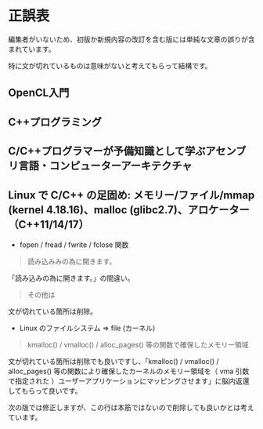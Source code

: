 # 正誤表

編集者がいないため、初版か新規内容の改訂を含む版には単純な文章の誤りが含まれています。

特に文が切れているものは意味がないと考えてもらって結構です。

## OpenCL入門

## C++プログラミング

## C/C++プログラマーが予備知識として学ぶアセンブリ言語・コンピューターアーキテクチャ

## Linux で C/C++ の足固め: メモリー/ファイル/mmap (kernel 4.18.16)、malloc (glibc2.7)、アロケーター（C++11/14/17）

* fopen / fread / fwrite / fclose 関数

> 読み込みみの為に開きます。

「読み込みの為に開きます。」の間違い。

>その他は

文が切れている箇所は削除。

* Linux のファイルシステム => file (カーネル)

> kmalloc() / vmalloc() / alloc_pages() 等の関数で確保したメモリー領域

文が切れている箇所は削除でも良いですし、「kmalloc() / vmalloc() / alloc_pages() 等の関数により確保したカーネルのメモリー領域を（ vma 引数で指定された ）ユーザーアプリケーションにマッピングさせます」に脳内返還してもらって良いです。

次の版では修正しますが、この行は本筋ではないので削除しても良いかとは考えています。



